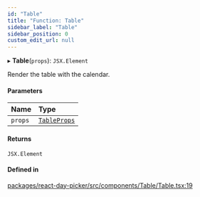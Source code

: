 ```yaml
---
id: "Table"
title: "Function: Table"
sidebar_label: "Table"
sidebar_position: 0
custom_edit_url: null
---
```


▸ **Table**(`props`): `JSX.Element`

Render the table with the calendar.

#### Parameters

| Name | Type |
| :------ | :------ |
| `props` | [`TableProps`](../interfaces/TableProps) |

#### Returns

`JSX.Element`

#### Defined in

[packages/react-day-picker/src/components/Table/Table.tsx:19](https://github.com/gpbl/react-day-picker/blob/0df406c0/packages/react-day-picker/src/components/Table/Table.tsx#L19)
